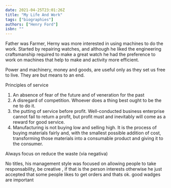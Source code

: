 ```yaml
--- 
date: 2021-04-25T23:01:26Z
title: "My Life And Work"
tags: ["biographies"]
authors: ["Henry Ford"]
isbn: ""
---
```


Father was Farmer,  Herny was more interested in using machines to do the work. Started by repairing watches, and although he liked the engineering craftsmanship required to make a great watch he had the preference to work on machines that help to make and activity  more efficient. 

Power and machinery, money and goods, are useful only as they set us free to live. They are but means to an end.

Principles of service
 1. An absence of fear of the future and of veneration for the past
 2. A disregard of competition. Whoever does a thing best ought to be the ne to do it.
 3. the putting of service before profit. Well-conducted business enterprise cannot fail to return 
    a profit, but profit must and inevitably will come as a reward for good service.
 4. Manufacturing is not buying low and selling high. It is the process of buying materials fairly and, with the smallest possible addition of cost, transforming those materials into a consumable product and giving it to the consumer.


Always focus on reduce the waste (via negativa)


No titles, his management style was focused on allowing people to take responsability,  be creative , if that is the person interests otherwise he just accepted that some people likes to get orders and thats ok. good wadges are important 

